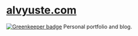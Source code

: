 # [alvyuste.com](http://alvyuste.com)

[![Greenkeeper badge](https://badges.greenkeeper.io/AlvYuste/alvyuste.github.io.svg)](https://greenkeeper.io/)
Personal portfolio and blog.
